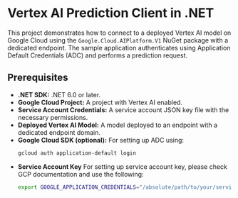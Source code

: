 # Vertex AI Prediction Client in .NET

This project demonstrates how to connect to a deployed Vertex AI model on Google Cloud using the `Google.Cloud.AIPlatform.V1` NuGet package with a dedicated endpoint. The sample application authenticates using Application Default Credentials (ADC) and performs a prediction request.

## Prerequisites

- **.NET SDK:** .NET 6.0 or later.
- **Google Cloud Project:** A project with Vertex AI enabled.
- **Service Account Credentials:** A service account JSON key file with the necessary permissions.
- **Deployed Vertex AI Model:** A model deployed to an endpoint with a dedicated endpoint domain.
- **Google Cloud SDK (optional):** For setting up ADC using:
  ```bash
  gcloud auth application-default login
  ```
- **Service Account Key** For setting up service account key, please check GCP documentation and use the following:
  ```bash
  export GOOGLE_APPLICATION_CREDENTIALS="/absolute/path/to/your/service-account-key.json"
  ```
